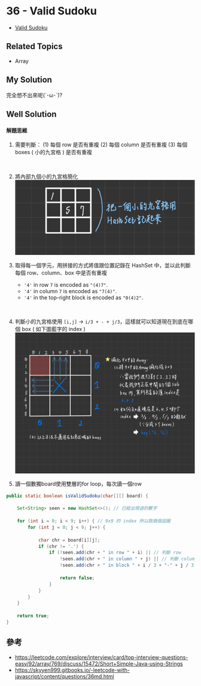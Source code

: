 # 36 - Valid Sudoku

* [Valid Sudoku](https://leetcode.com/explore/interview/card/top-interview-questions-easy/92/array/769/)

## Related Topics
* Array

## My Solution
完全想不出來呢(´･ω･`)?

## Well Solution
#### 解題思維
1. 需要判斷：
    (1) 每個 row 是否有重複
    (2) 每個 column 是否有重複
    (3) 每個 boxes ( 小的九宮格 ) 是否有重複
<br/>

2. 將內部九個小的九宮格簡化
![](/images/36-1.png)

3. 取得每一個字元，用拼接的方式將值跟位置記錄在 HashSet 中，並以此判斷每個 row、column、box 中是否有重複
    * `'4'` in row `7` is encoded as `"(4)7"`.
    * `'4'` in column `7` is encoded as `"7(4)"`.
    * `'4'` in the top-right block is encoded as `"0(4)2"`.
<br/>

4. 判斷小的九宮格使用 `[i,j]` &rarr; `i/3 + - + j/3`，這樣就可以知道現在到底在哪個 box ( 如下圖藍字的 index )
![](/images/36-2.png)

5. 讀一個數獨board使用雙層的for loop，每次讀一個row

```java
public static boolean isValidSudoku(char[][] board) {

    Set<String> seen = new HashSet<>(); // 已經出現過的數字

    for (int i = 0; i < 9; i++) { // 9x9 的 index 所以跑兩個迴圈
        for (int j = 0; j < 9; j++) {

            char chr = board[i][j];
            if (chr != '.') {
                if (!seen.add(chr + " in row " + i) || // 判斷 row
                    !seen.add(chr + " in column " + j) || // 判斷 column
                    !seen.add(chr + " in block " + i / 3 + "-" + j / 3)) { // 判斷 boxes

                    return false;
                }
            }
        }
    }
    
    return true;
}
```

## 參考
* https://leetcode.com/explore/interview/card/top-interview-questions-easy/92/array/769/discuss/15472/Short+Simple-Java-using-Strings
* https://skyyen999.gitbooks.io/-leetcode-with-javascript/content/questions/36md.html